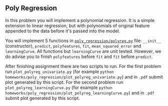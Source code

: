 ## Poly Regression
In this problem you will implement a polynomial regression. It is a simple extension to linear regression, but with polynomials of original feature appended to the data before it's passed into the model.

You will implement 5 functions in [`poly_regression/polyreg.py`](./polyreg.py) file: `__init__` (constructor), `predict`, `polyfeatures`, `fit`, `mean_squared_error` and `learningCurve`. All functions but `learningCurve` are unit tested. However, we do advise you to finish `polyfeatures` before `fit` and `fit` before `predict`.


After finishing assignment there are two scripts to run.
For the first problem run `plot_polyreg_univariate.py` (for example `python homeworks/poly_regression/plot_polyreg_univariate.py`) and in `.pdf` submit plot generated by this script.
For the second problem run `plot_polyreg_learningCurve.py` (for example `python homeworks/poly_regression/plot_polyreg_learningCurve.py`) and in `.pdf` submit plot generated by this script.
